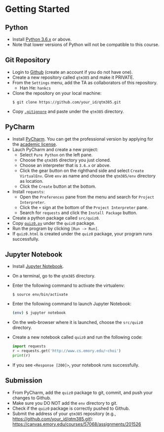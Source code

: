 Getting Started
=====

## Python

* Install [Python 3.6.x](https://www.python.org/downloads/) or above.
* Note that lower versions of Python will not be compatible to this course.


## Git Repository

* Login to [Github](https://github.com) (create an account if you do not have one). 
* Create a new repository called `qtm385` and make it PRIVATE.
* From the `Settings` menu, add the TA as collaborators of this repository.
  * Han He: `hankcs`
* Clone the repository on your local machine:
  ```
  $ git clone https://github.com/your_id/qtm385.git
  ```
* Copy [`.gitignore`](.gitignore) and paste under the `qtm385` directory.


## PyCharm

* Install [PyCharm](https://www.jetbrains.com/pycharm/download/). You can get the professional version by applying for the [academic license](https://www.jetbrains.com/student/).
* Lauch PyCharm and create a new project:
   * Select `Pure Python` on the left pane.
   * Choose the `qtm385` directory you just cloned.
   * Choose an interpreter that is `3.6.x` or above.
   * Click the gear button on the righthand side and select `Create VirtualEnv`. Give `env` as name and choose the `qtm385/env` directory as location.
   * Click the `Create` button at the bottom.
* Install `requests`:
  * Open the `Preferences` pane from the menu and search for `Project Interpreter`.
  * Click the `+` sign at the bottom of the `Project Interpreter` pane.
  * Search for `requests` and click the `Install Package` button.
* Create a python package called `src/quiz0`.
* Copy [`quiz0.py`](src/quiz0.py) under the `quiz0` package.
* Run the program by clicking `[Run -> Run]`.
* If `quiz0.html` is created under the `quiz0` package, your program runs successfully.


## Jupyter Notebook

* Install [Jupyter Notebook](http://jupyter.readthedocs.io/en/latest/install.html).
* On a terminal, go to the `qtm385` directory.
* Enter the following command to activate the virtualenv:

   ```
   $ source env/bin/activate
   ```

* Enter the following command to launch Jupyter Notebook:

   ```bash
   (env) $ jupyter notebook
   ```

* On the web-browser where it is launched, choose the `src/quiz0` directory.
* Create a new notebook called `quiz0` and run the following code:
  ```python
  import requests
  r = requests.get('http://www.cs.emory.edu/~choi')
  print(r)
   ```
* If you see `<Response [200]>`, your notebook runs successfully.


## Submission

* From PyCharm, add the `quiz0` package to git, commit, and push your changes to Github.
* Make sure you DO NOT add the `env` directory to git.
* Check if the `quiz0` package is correctly pushed to Github.
* Submit the address of your `qtm385` repository (e.g., https://github.com/your_id/qtm385.git): https://canvas.emory.edu/courses/57068/assignments/201526